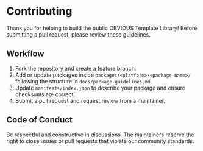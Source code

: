 # Contributing

Thank you for helping to build the public OBVIOUS Template Library! Before submitting a pull request, please review these
guidelines.

## Workflow

1. Fork the repository and create a feature branch.
2. Add or update packages inside `packages/<platform>/<package-name>/` following the structure in `docs/package-guidelines.md`.
3. Update `manifests/index.json` to describe your package and ensure checksums are correct.
4. Submit a pull request and request review from a maintainer.

## Code of Conduct

Be respectful and constructive in discussions. The maintainers reserve the right to close issues or pull requests that violate
our community standards.
